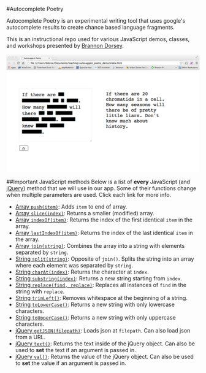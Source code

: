 
#Autocomplete Poetry

Autocomplete Poetry is an experimental writing tool that uses google's autocomplete results to create chance based language fragments.

This is an instructional repo used for various JavaScript demos, classes, and workshops presented by [Brannon Dorsey](http://brannondorsey.com).

![Screenshot](images/window_screenshot.png "Autocomplete Poetry Screenshot")

##Important JavaScript methods
Below is a list of __every__ JavaScript (and [jQuery](http://jquery.com/)) method that we will use in our app. Some of their functions change when multiple parameters are used. Click each link for more info.

- [Array `push(item)`](https://developer.mozilla.org/en-US/docs/Web/JavaScript/Reference/Global_Objects/Array/push): Adds `item` to end of array.
- [Array `slice(index)`](https://developer.mozilla.org/en-US/docs/Web/JavaScript/Reference/Global_Objects/Array/slice): Returns a smaller (modified) array.
- [Array `indexOf(item)`](https://developer.mozilla.org/en-US/docs/Web/JavaScript/Reference/Global_Objects/Array/indexOf): Returns the index of the first identical `item` in the array.
- [Array `lastIndexOf(item)`](https://developer.mozilla.org/en-US/docs/Web/JavaScript/Reference/Global_Objects/Array/lastIndexOf): Returns the index of the last identical `item` in the array.
- [Array `join(string)`](https://developer.mozilla.org/en-US/docs/Web/JavaScript/Reference/Global_Objects/Array/join): Combines the array into a string with elements separated by `string`.
- [String `split(string)`](https://developer.mozilla.org/en-US/docs/Web/JavaScript/Reference/Global_Objects/String/split): Opposite of `join()`. Splits the string into an array where each element was separated by `string`.
- [String `charAt(index)`](https://developer.mozilla.org/en-US/docs/Web/JavaScript/Reference/Global_Objects/String/charAt): Returns the character at `index`.
- [String `substring(index)`](https://developer.mozilla.org/en-US/docs/XPath/Functions/substring): Returns a new string starting from `index`.
- [String `replace(find, replace)`](https://developer.mozilla.org/en-US/docs/Web/JavaScript/Reference/Global_Objects/String/replace): Replaces all instances of `find` in the string with `replace`.
- [String `trimLeft()`](https://developer.mozilla.org/en-US/docs/Web/JavaScript/Reference/Global_Objects/String/TrimLeft): Removes whitespace at the beginning of a string.
- [String `toLowerCase()`](https://developer.mozilla.org/en-US/docs/Web/JavaScript/Reference/Global_Objects/String/toLowerCase): Returns a new string with only lowercase characters.
- [String `toUpperCase()`](https://developer.mozilla.org/en-US/docs/Web/JavaScript/Reference/Global_Objects/String/toUpperCase): Returns a new string with only uppercase characters.
- [jQuery `getJSON(filepath)`](http://api.jquery.com/jquery.getjson/): Loads json at `filepath`. Can also load json from a URL.
- [jQuery `text()`](http://api.jquery.com/jquery.getjson/): Returns the text inside of the jQuery object. Can also be used to __set__ the text if an argument is passed in.
- [jQuery `val()`](http://api.jquery.com/jquery.getjson/): Returns the value of the jQuery object. Can also be used to __set__ the value if an argument is passed in.
